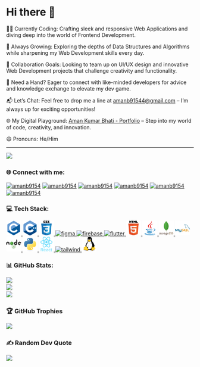 <!-- Bio -->
# Hi there 👋

👨‍💻 Currently Coding:
Crafting sleek and responsive Web Applications and diving deep into the world of Frontend Development.

🌱 Always Growing:
Exploring the depths of Data Structures and Algorithms while sharpening my Web Development skills every day.

🎨 Collaboration Goals:
Looking to team up on UI/UX design and innovative Web Development projects that challenge creativity and functionality.

🚀 Need a Hand?
Eager to connect with like-minded developers for advice and knowledge exchange to elevate my dev game.

📬 Let’s Chat:
Feel free to drop me a line at amanb91544@gmail.com – I’m always up for exciting opportunities!

🌐 My Digital Playground:
[Aman Kumar Bhati - Portfolio](https://portfolio-aman1.netlify.app/) – Step into my world of code, creativity, and innovation.

😄 Pronouns: He/Him


---
[![](https://visitcount.itsvg.in/api?id=amanbhati&icon=0&color=0)](https://visitcount.itsvg.in)


### 🌐 Connect with me:
<p align="left">
   <a href="https://x.com/AmanKumarBhati6" target="blank"
    ><img
      align="center"
      src="https://raw.githubusercontent.com/rahuldkjain/github-profile-readme-generator/master/src/images/icons/Social/twitter.svg"
      alt="amanb9154"
      height="30"
      width="40"
  /></a>
  <a href="https://www.linkedin.com/in/aman-bhati-1b30a41a0/" target="blank"
    ><img
      align="center"
      src="https://raw.githubusercontent.com/rahuldkjain/github-profile-readme-generator/master/src/images/icons/Social/linked-in-alt.svg"
      alt="amanb9154"
      height="30"
      width="40"
  /></a>
  <a href="https://stackoverflow.com/users/17667032/aman-kumar-bhati" target="blank"
    ><img
      align="center"
      src="https://raw.githubusercontent.com/rahuldkjain/github-profile-readme-generator/master/src/images/icons/Social/stack-overflow.svg"
      alt="amanb9154"
      height="30"
      width="40"
  /></a>
  <a href="https://leetcode.com/u/amanb9154/" target="blank"
    ><img
      align="center"
      src="https://raw.githubusercontent.com/rahuldkjain/github-profile-readme-generator/master/src/images/icons/Social/leet-code.svg"
      alt="amanb9154"
      height="30"
      width="40"
  /></a>
  <a href="https://www.geeksforgeeks.org/user/amanb9154/" target="blank"
    ><img
      align="center"
      src="https://raw.githubusercontent.com/rahuldkjain/github-profile-readme-generator/master/src/images/icons/Social/geeks-for-geeks.svg"
      alt="amanb9154"
      height="30"
      width="40"
  /></a>
<a href="https://join.skype.com/invite/qGq0vPZGPnWe" target="_blank">
  <img 
    align="center" 
    src="https://raw.githubusercontent.com/rahuldkjain/github-profile-readme-generator/master/src/images/icons/Social/skype.svg" 
    alt="amanb9154" 
    height="30" 
    width="40"/>
</a>
</p>


### 💻 Tech Stack:
<p align="left">
  <a href="https://www.cprogramming.com/" target="_blank" rel="noreferrer">
    <img
      src="https://raw.githubusercontent.com/devicons/devicon/master/icons/c/c-original.svg"
      alt="c"
      width="40"
      height="40"
    />
  </a>
  <a href="https://www.w3schools.com/cpp/" target="_blank" rel="noreferrer">
    <img
      src="https://raw.githubusercontent.com/devicons/devicon/master/icons/cplusplus/cplusplus-original.svg"
      alt="cplusplus"
      width="40"
      height="40"
    />
  </a>
  <a href="https://www.w3schools.com/css/" target="_blank" rel="noreferrer">
    <img
      src="https://raw.githubusercontent.com/devicons/devicon/master/icons/css3/css3-original-wordmark.svg"
      alt="css3"
      width="40"
      height="40"
    />
  </a>
  <a href="https://www.figma.com/" target="_blank" rel="noreferrer">
    <img
      src="https://www.vectorlogo.zone/logos/figma/figma-icon.svg"
      alt="figma"
      width="40"
      height="40"
    />
  </a>
  <a href="https://firebase.google.com/" target="_blank" rel="noreferrer">
    <img
      src="https://www.vectorlogo.zone/logos/firebase/firebase-icon.svg"
      alt="firebase"
      width="40"
      height="40"
    />
  </a>
  <a href="https://flutter.dev" target="_blank" rel="noreferrer">
    <img
      src="https://www.vectorlogo.zone/logos/flutterio/flutterio-icon.svg"
      alt="flutter"
      width="40"
      height="40"
    />
  </a>
  <a href="https://www.w3.org/html/" target="_blank" rel="noreferrer">
    <img
      src="https://raw.githubusercontent.com/devicons/devicon/master/icons/html5/html5-original-wordmark.svg"
      alt="html5"
      width="40"
      height="40"
    />
  </a>
  <a href="https://www.java.com" target="_blank" rel="noreferrer">
    <img
      src="https://raw.githubusercontent.com/devicons/devicon/master/icons/java/java-original.svg"
      alt="java"
      width="40"
      height="40"
    />
  </a>
  <a href="https://www.mongodb.com/" target="_blank" rel="noreferrer">
    <img
      src="https://raw.githubusercontent.com/devicons/devicon/master/icons/mongodb/mongodb-original-wordmark.svg"
      alt="mongodb"
      width="40"
      height="40"
    />
  </a>
  <a href="https://www.mysql.com/" target="_blank" rel="noreferrer">
    <img
      src="https://raw.githubusercontent.com/devicons/devicon/master/icons/mysql/mysql-original-wordmark.svg"
      alt="mysql"
      width="40"
      height="40"
    />
  </a>
  <a href="https://nodejs.org" target="_blank" rel="noreferrer">
    <img
      src="https://raw.githubusercontent.com/devicons/devicon/master/icons/nodejs/nodejs-original-wordmark.svg"
      alt="nodejs"
      width="40"
      height="40"
    />
  </a>
  <a href="https://www.python.org" target="_blank" rel="noreferrer">
    <img
      src="https://raw.githubusercontent.com/devicons/devicon/master/icons/python/python-original.svg"
      alt="python"
      width="40"
      height="40"
    />
  </a>
  <a href="https://reactjs.org/" target="_blank" rel="noreferrer">
    <img
      src="https://raw.githubusercontent.com/devicons/devicon/master/icons/react/react-original-wordmark.svg"
      alt="react"
      width="40"
      height="40"
    />
  </a>
  <a href="https://tailwindcss.com/" target="_blank" rel="noreferrer">
    <img
      src="https://www.vectorlogo.zone/logos/tailwindcss/tailwindcss-icon.svg"
      alt="tailwind"
      width="40"
      height="40"
    />
  </a>
   <a href="https://www.linux.org/" target="_blank" rel="noreferrer">
     <img 
       src="https://raw.githubusercontent.com/devicons/devicon/master/icons/linux/linux-original.svg" 
       alt="linux" 
       width="40" 
       height="40"
       />
   </a>
</p>

### 📊 GitHub Stats:
![](https://github-readme-stats.vercel.app/api?username=amanbhati&theme=algolia&hide_border=false&include_all_commits=false&count_private=false&no-frame=false&no-bg=true&margin-w=4)<br/>
![](https://github-readme-streak-stats.herokuapp.com/?user=amanbhati&theme=algolia&hide_border=false)<br/>
![](https://github-readme-stats.vercel.app/api/top-langs/?username=amanbhati&theme=algolia&hide_border=false&include_all_commits=true&count_private=true&layout=compact)

### 🏆 GitHub Trophies
![](https://github-profile-trophy.vercel.app/?username=amanbhati&theme=algolia&no-frame=false&no-bg=true&margin-w=4)

### ✍️ Random Dev Quote
![](https://quotes-github-readme.vercel.app/api?type=horizontal&theme=tokyonight)

<!--
### 🔝 Top Contributed Repo
![](https://github-contributor-stats.vercel.app/api?username=amanbhati&limit=5&theme=algolia&combine_all_yearly_contributions=true)
-->



